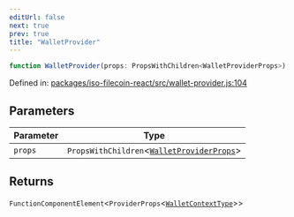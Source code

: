 ```yaml
---
editUrl: false
next: true
prev: true
title: "WalletProvider"
---
```


```ts
function WalletProvider(props: PropsWithChildren<WalletProviderProps>): FunctionComponentElement<ProviderProps<WalletContextType>>
```

Defined in: [packages/iso-filecoin-react/src/wallet-provider.js:104](https://github.com/hugomrdias/filecoin/blob/main/packages/iso-filecoin-react/src/wallet-provider.js#L104)

## Parameters

| Parameter | Type |
| ------ | ------ |
| `props` | `PropsWithChildren`\<[`WalletProviderProps`](/api/iso-filecoin-react/types/interfaces/walletproviderprops/)\> |

## Returns

`FunctionComponentElement`\<`ProviderProps`\<[`WalletContextType`](/api/iso-filecoin-react/types/type-aliases/walletcontexttype/)\>\>
